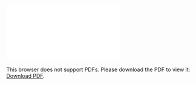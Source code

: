 <object data="christ-in-song/CIS1908pdfs/394.pdf" type="application/pdf" width="100%" height="1024px">
    <embed src="christ-in-song/CIS1908pdfs/394.pdf">
        <p>This browser does not support PDFs. Please download the PDF to view it: <a href="christ-in-song/CIS1908pdfs/394.pdf">Download PDF</a>.</p>
    </embed>
</object>
